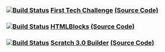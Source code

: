 ### [![Build Status](https://travis-ci.org/TheBrokenRail/ftc_app-master.svg?branch=master)](https://travis-ci.org/TheBrokenRail/ftc_app-master) [First Tech Challenge](TheBrokenRail.github.io/ftc_app-master) [(Source Code)](https://github.com/TheBrokenRail/ftc_app-master)

### [![Build Status](https://travis-ci.org/TheBrokenRail/HTMLBlocks.svg?branch=master)](https://travis-ci.org/TheBrokenRail/HTMLBlocks) [HTMLBlocks](TheBrokenRail.github.io/HTMLBlocks) [(Source Code)](https://github.com/TheBrokenRail/HTMLBlocks)

### [![Build Status](https://travis-ci.org/TheBrokenRail/Scratch3Builder.svg?branch=master)](https://travis-ci.org/TheBrokenRail/Scratch3Builder) [Scratch 3.0 Builder](TheBrokenRail.github.io/Scratch3Builder) [(Source Code)](https://github.com/TheBrokenRail/Scratch3Builder)
